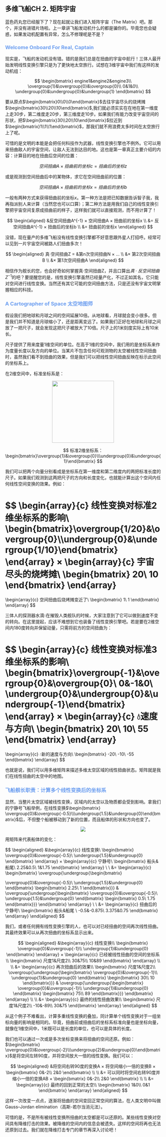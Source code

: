 ## 多维飞船CH 2. 矩阵宇宙

蓝色药丸您已经服下了？现在起就让我们进入矩阵宇宙（The Matrix）吧。那个，并没有进错片场啦。上一章讲飞船发动机什么的都是骗你的。毕竟您也会疑惑，如果发动机配置有异常，怎么不修理呢是不是？

### <span style="color:#6c9ef0" /> **Welcome Onboard For Real, Captain**

现实是，飞船的发动机没有错。错的是我们总是在扭曲的宇宙中航行！三体人最开始发明线性变换引擎只是为了更快地太空旅行。试想在3维宇宙中我们有这样的发动机组：

$$
\begin{bmatrix}
engine1&engine2&engine3\\ 
\overgroup{1}&\overgroup{0}&\overgroup{0}\\
0&1&0\\
\undergroup{0}&\undergroup{0}&\undergroup{1}
\end{bmatrix}
$$

要从原点$\begin{bmatrix}0\\0\\0\end{bmatrix}$去往宇宙尽头的烧烤摊$\begin{bmatrix}30\\20\\10\end{bmatrix}$,我们就必须实实在在地在第一维度上走30步，第二维度走20步，第三维度走10步。如果我们有能力改变宇宙空间的形状，把$\begin{bmatrix}30\\20\\10\end{bmatrix}$拉近到$\begin{bmatrix}1\\1\\1\end{bmatrix}$，那我们就不用浪费太多时间在太空旅行上了呢。

可惜的是文明的本能是会把任何科技作为武器，线性变换引擎也不例外。它可以用来扭曲敌人的宇宙空间，让敌人无法到达目的地。这也是第一章真正主要介绍的内容：计算目的地在扭曲后空间的位置：

$$
空间扭曲A × 扭曲前的坐标c = 扭曲后的坐标z
$$

或是观测到空间扭曲后中的某物体，求它在空间扭曲前的位置：

$$
空间扭曲A × 扭曲前的坐标x = 扭曲后的坐标b
$$

一般有两种方式来获得扭曲前的坐标$x$。第一种方法是把已知数据告诉智子我，我再指派别人来计算（当然您也可以口算）；第二种方法是用我们自己的线性变换引擎把宇宙空间复原成扭曲前的样子，这样我们就可以直接观测，而不用计算了！

$$
\begin{aligned}
&反空间扭曲A^{-1} × 空间扭曲A × 扭曲前的坐标x \\
&= 反空间扭曲A^{-1} × 扭曲后的坐标b \\
&= 扭曲前的坐标x
\end{aligned}
$$

没错，现在量产的多维飞船没有线性变换引擎都不好意思跟外星人打招呼。经常可以见到一片宇宙空间被路人们扭曲多次！

$$
\begin{aligned}
真·空间扭曲Z = &第n次空间扭曲N × ... \\
&× 第2次空间扭曲B \\
&× 第1次空间扭曲A
\end{aligned}
$$

相信作为舰长的您，也会好奇如何掌握真·空间扭曲Z，并且口算出$真·反空间扭曲Z^{-1}$的吧？要提醒您的是，线性变换引擎虽然已经量产化，不过正如其名，它只能对空间进行线性变换。当然还有其它可能的空间扭曲方法，只是还没有宇宙文明掌握相应的科技。

### <span style="color:#6c9ef0"/> **A Cartographer of Space 太空地图师**

假设我们把地球和月球之间的空间延展10倍。从地球看，月球就会变小很多。但是我们并不知道是月球缩小了，还是距离变远了。如果我们正好在地球和月球之间放了一把尺子，就会发现这把尺子被放大了10倍。尺子上的1米刻度实际上有10米长。

尺子提供了用来度量1维空间的单位。在高于1维的空间中，我们用的是坐标系来作为度量长度以及方向的单位。当某片不包含任何可观测物的太空被线性空间扭曲时，虽然我们看不到扭曲的效果，但是我们可以把线性空间扭曲反映在标示此空间的坐标系上。

在2维空间中，标准坐标系是：

<center>
<img width="200" src="https://raw.githubusercontent.com/fengthedroid/spacetravelguide/master/resources/ch2-1.png"/>
</center>

$$
标准2维坐标系：
\begin{bmatrix}\overgroup{1}&\overgroup{0}\\\undergroup{0}&\undergroup{1}\end{bmatrix}
$$

我们可以把两个向量分别看成是坐标系在第一维度和第二维度内的两把标准长度的尺子。如果我们观测到这两把尺子的方向和长度变化，也就能计算出这个空间内任何线性空间变换的效果。例如：

$$
\begin{array}{c}
线性变换对标准2维坐标系的影响\\
\begin{bmatrix}\overgroup{1/20}&\overgroup{0}\\\undergroup{0}&\undergroup{1/10}\end{bmatrix}
\end{array}
×
\begin{array}{c}
宇宙尽头的烧烤摊\\
\begin{bmatrix}
20\\
10
\end{bmatrix}
\end{array}
=
\begin{array}{c}
空间扭曲后烧烤摊变近了\\
\begin{bmatrix}
1\\
1
\end{bmatrix}
\end{array}
$$

三体人的探测器水滴💧在摧毁人类舰队的时候，大家注意到了它可以做到速度不变的转向。在这里提起，应该不难想到它也装备了线性变换引擎吧。若是要在2维空间内180度转向并保留动量，只需将前方的空间扭曲为：

$$
\begin{array}{c}
线性变换对标准3维坐标系的影响\\
\begin{bmatrix}\overgroup{-1}&\overgroup{0}&\overgroup{0}\\
0&-1&0\\
\undergroup{0}&\undergroup{0}&\undergroup{-1}\end{bmatrix}
\end{array}
×
\begin{array}{c}
💧速度与方向\\
\begin{bmatrix}
20\\
10\\
55
\end{bmatrix}
\end{array}
=
\begin{array}{c}
💧新的速度与方向\\
\begin{bmatrix}
-20\\
-10\\
-55
\end{bmatrix}
\end{array}
$$

也就是说，我们可以用多维矩阵来描述多维太空区域的线性扭曲状态。矩阵就是我们在线性扭曲的太空中的地图。

### <span style="color:#6c9ef0" /> **飞船舰长职责：计算多个线性变换后的坐标系**

显然，当整片太空区域被线性变换，区域内的太空以及物质都会受到影响。拿我们的宁静号飞船举例，在线性变换$\begin{bmatrix} \overgroup{0}&\overgroup{-0.5}\\\undergroup{1.5}&\undergroup{0}\end{bmatrix}$后，不但整个船被移动到了新的位置，而且船体的形状和方向也变了。

<center>
<img src="https://raw.githubusercontent.com/fengthedroid/spacetravelguide/master/resources/ch2-2.gif"/>
</center>

用矩阵来代表船体的变化：

$$
\begin{aligned}
&\begin{array}{c}
   线性变换\\
   \begin{bmatrix} 
\overgroup{0}&\overgroup{-0.5}\\
\undergroup{1.5}&\undergroup{0}
\end{bmatrix}
\end{array}
×
\begin{array}{c}
宁静号\\
\begin{bmatrix} 
船头&船尾\\
2.25&0.5\\
1&1.75
\end{bmatrix}
\end{array}
\\
\\
&=
\begin{array}{c}
   \begin{bmatrix} 
   \overgroup{\undergroup{\begin{bmatrix} 

\overgroup{0}&\overgroup{-0.5}\\
\undergroup{1.5}&\undergroup{0}
\end{bmatrix}
\begin{bmatrix} 
2.25\\
1
\end{bmatrix}}}
&
\overgroup{\undergroup{\begin{bmatrix} 
\overgroup{0}&\overgroup{-0.5}\\
\undergroup{1.5}&\undergroup{0}
\end{bmatrix}
\begin{bmatrix} 
0.5\\
1.75
\end{bmatrix}}}
\end{bmatrix}
\end{array}
\\
\\
&=
\begin{array}{c}
扭曲后的宁静号\\
\begin{bmatrix} 
船头&船尾   \\
-0.5&-0.875\\
3.375&0.75
\end{bmatrix}
\end{array}
\end{aligned}
$$

我们，或者任何拥有线性变换引擎的人，也可以对已经扭曲的空间再次线性扭曲。其最终效果可以从再次扭曲的坐标系显示出来。

$$
\begin{aligned}
&\begin{array}{c}
   线性变换\\
   \begin{bmatrix} 
\overgroup{0}&\overgroup{-1}\\
\undergroup{1}&\undergroup{0}
\end{bmatrix}
\end{array}
×
\begin{array}{c}
已经被线性扭曲的空间的坐标系\\
\begin{bmatrix} 
尺度1&尺度2\\
30&75\\
10&89
\end{bmatrix}
\end{array}
\\
\\
&=
\begin{array}{c}
再次扭曲后的效果\\
\begin{bmatrix} 
尺度1&尺度2\\
\overgroup{\undergroup{\begin{bmatrix} 
\overgroup{0}&\overgroup{-1}\\
\undergroup{1}&\undergroup{0}
\end{bmatrix}
\begin{bmatrix} 
30\\
10
\end{bmatrix}}}
&
\overgroup{\undergroup{\begin{bmatrix} 
\overgroup{0}&\overgroup{-1}\\
\undergroup{1}&\undergroup{0}
\end{bmatrix}
\begin{bmatrix} 
75\\
89
\end{bmatrix}}}
\end{bmatrix}
\end{array}
\\
\\
&=
\begin{array}{c}
最终的线性扭曲效果\\
\begin{bmatrix} 
尺度1&尺度2\\
-10&-89\\
30&75
\end{bmatrix}
\end{array}
\end{aligned}
$$

从这个例子不难看出，计算多重线性变换的叠加，同计算单个线性变换对于一组坐标向量的影响是相同的。毕竟，扭曲前或扭曲后的坐标系标准向量也是坐标向量，就像在1维空间中，1米既可以是长度的单位，也可以是具体的长度。

我们也可以通过一次或是多次坐标变换来将扭曲的空间还原。例如：$\begin{bmatrix} \overgroup{0}&\overgroup{-2}\\\undergroup{2}&\undergroup{0}\end{bmatrix}$是将空间左转90度，并将空间放大一倍的线性变换。我们可以：

$$
\begin{aligned}
&将空间右转90度的变换A
×
将空间缩小一倍的变换B
×
\begin{bmatrix} 
0&-2\\
2&0
\end{bmatrix}
\\
\\
&=
可以同时将空间右转90度并缩小一倍的变换AB
×
\begin{bmatrix} 
0&-2\\
2&0
\end{bmatrix}
\\
\\
&=
\begin{array}{c}
最终的回到正常的太空\\
\begin{bmatrix} 
1&0\\
0&1
\end{bmatrix}
\end{array}
\end{aligned}
$$

这样一次改变一点点，逐渐将扭曲的空间变回正常空间的算法，在人类文明中叫做Gauss–Jordan elimination（高斯-若尔当消元法）。

可惜的是，不是所有被线性变换所扭曲的太空都是可以还原的。某些线性变换对空间具有降维打击的效果。被降维的空间内的信息会被遗失。这样的空间将再也无法还原到过去。我们就在降维打击专门的章节再深入讨论吧！
